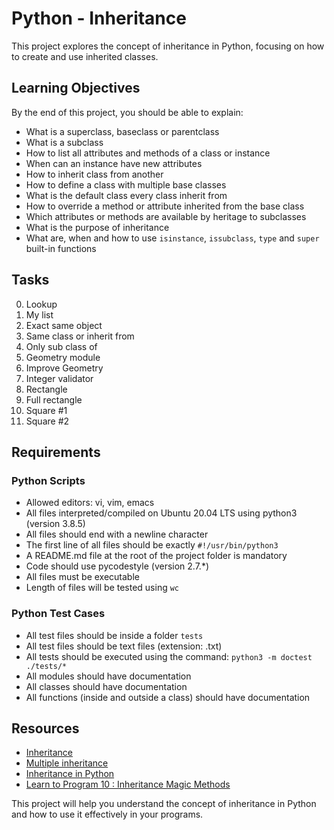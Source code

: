 # Python - Inheritance

This project explores the concept of inheritance in Python, focusing on how to create and use inherited classes.

## Learning Objectives

By the end of this project, you should be able to explain:

- What is a superclass, baseclass or parentclass
- What is a subclass
- How to list all attributes and methods of a class or instance
- When can an instance have new attributes
- How to inherit class from another
- How to define a class with multiple base classes
- What is the default class every class inherit from
- How to override a method or attribute inherited from the base class
- Which attributes or methods are available by heritage to subclasses
- What is the purpose of inheritance
- What are, when and how to use `isinstance`, `issubclass`, `type` and `super` built-in functions

## Tasks

0. Lookup
1. My list
2. Exact same object
3. Same class or inherit from
4. Only sub class of
5. Geometry module
6. Improve Geometry
7. Integer validator
8. Rectangle
9. Full rectangle
10. Square #1
11. Square #2

## Requirements

### Python Scripts
- Allowed editors: vi, vim, emacs
- All files interpreted/compiled on Ubuntu 20.04 LTS using python3 (version 3.8.5)
- All files should end with a newline character
- The first line of all files should be exactly `#!/usr/bin/python3`
- A README.md file at the root of the project folder is mandatory
- Code should use pycodestyle (version 2.7.*)
- All files must be executable
- Length of files will be tested using `wc`

### Python Test Cases
- All test files should be inside a folder `tests`
- All test files should be text files (extension: .txt)
- All tests should be executed using the command: `python3 -m doctest ./tests/*`
- All modules should have documentation
- All classes should have documentation
- All functions (inside and outside a class) should have documentation

## Resources

- [Inheritance](https://docs.python.org/3/tutorial/classes.html#inheritance)
- [Multiple inheritance](https://www.programiz.com/python-programming/multiple-inheritance)
- [Inheritance in Python](https://www.geeksforgeeks.org/inheritance-in-python/)
- [Learn to Program 10 : Inheritance Magic Methods](https://www.youtube.com/watch?v=d8kCdLCi6Lk)

This project will help you understand the concept of inheritance in Python and how to use it effectively in your programs.
